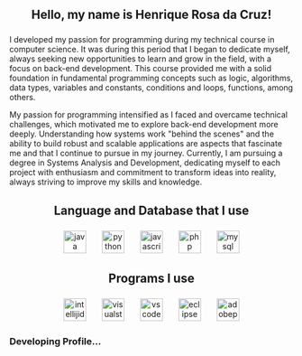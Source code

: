 <h2 align="center">Hello, my name is Henrique Rosa da Cruz!</h2>

###

<p align="center">
  
I developed my passion for programming during my technical course in computer science. It was during this period that I began to dedicate myself, always seeking new opportunities to learn and grow in the field, with a focus on back-end development. This course provided me with a solid foundation in fundamental programming concepts such as logic, algorithms, data types, variables and constants, conditions and loops, functions, among others.

My passion for programming intensified as I faced and overcame technical challenges, which motivated me to explore back-end development more deeply. Understanding how systems work "behind the scenes" and the ability to build robust and scalable applications are aspects that fascinate me and that I continue to pursue in my journey. Currently, I am pursuing a degree in Systems Analysis and Development, dedicating myself to each project with enthusiasm and commitment to transform ideas into reality, always striving to improve my skills and knowledge.

</p>

###

<h2 align="center">Language and Database that I use</h2>

###

<div align="center">
  <img src="https://skillicons.dev/icons?i=java" height="40" alt="java logo"/>
  <img width="20" />
  <img src="https://cdn.jsdelivr.net/gh/devicons/devicon/icons/python/python-original.svg" height="40" alt="python logo"/>
  <img width="20" />
  <img src="https://skillicons.dev/icons?i=js" height="40" alt="javascript logo"/> 
  <img width="20" />
  <img src="https://skillicons.dev/icons?i=php" height="40" alt="php logo"/>
  <img width="20" />
  <img src="https://cdn.jsdelivr.net/gh/devicons/devicon/icons/mysql/mysql-original.svg" height="40" alt="mysql logo"/>
</div>

###

<h2 align="center">Programs I use</h2>

###

<div align="center">
  <img src="https://skillicons.dev/icons?i=idea" height="40" alt="intellijidea logo"/>
  <img width="20" />
  <img src="https://skillicons.dev/icons?i=visualstudio" height="40" alt="visualstudio logo"/>
  <img width="20" />
  <img src="https://skillicons.dev/icons?i=vscode" height="40" alt="vscode logo"/>
  <img width="20" />
  <img src="https://skillicons.dev/icons?i=eclipse" height="40" alt="eclipse logo"/>
  <img width="20" />
  <img src="https://skillicons.dev/icons?i=ps" height="40" alt="adobephotoshop logo"/>
</div>

###

<h3>Developing Profile...</h3>
